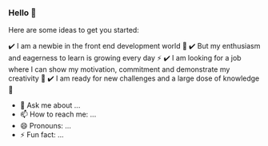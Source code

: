 ### Hello 👋

<!--
**paulaami/paulaami** is a ✨ _special_ ✨ repository because its `README.md` (this file) appears on your GitHub profile.
-->

Here are some ideas to get you started:

:heavy_check_mark: I am a newbie in the front end development world :girl:
:heavy_check_mark: But my enthusiasm and eagerness to learn is growing every day :zap:
:heavy_check_mark: I am looking for a job where I can show my motivation, commitment and demonstrate my creativity :tada:
:heavy_check_mark: I am ready for new challenges and a large dose of knowledge :muscle:
- 💬 Ask me about ...
- 📫 How to reach me: ...
- 😄 Pronouns: ...
- ⚡ Fun fact: ...

